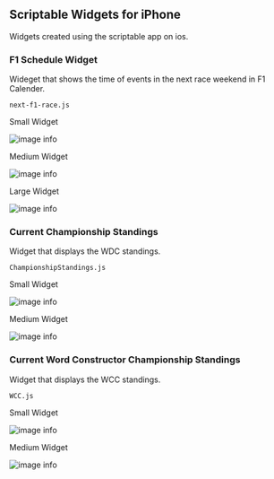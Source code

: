 ## Scriptable Widgets for iPhone

Widgets created using the scriptable app on ios.

### F1 Schedule Widget 
Wideget that shows the time of events in the next race weekend in F1 Calender.

`next-f1-race.js` 

Small Widget

![image info](./_data/placeholder.svg)

Medium Widget

![image info](./_data/placeholder.svg)

Large Widget

![image info](./_data/placeholder.svg)


### Current Championship Standings
Widget that displays the WDC standings.

`ChampionshipStandings.js`

Small Widget

![image info](./_data/placeholder.svg)

Medium Widget

![image info](./_data/placeholder.svg)

### Current Word Constructor Championship Standings 
Widget that displays the WCC standings.

`WCC.js` 

Small Widget

![image info](./_data/placeholder.svg)

Medium Widget

![image info](./_data/placeholder.svg)
